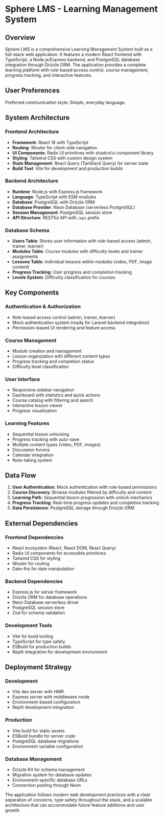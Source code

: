 # Sphere LMS - Learning Management System

## Overview

Sphere LMS is a comprehensive Learning Management System built as a full-stack web application. It features a modern React frontend with TypeScript, a Node.js/Express backend, and PostgreSQL database integration through Drizzle ORM. The application provides a complete learning platform with role-based access control, course management, progress tracking, and interactive features.

## User Preferences

Preferred communication style: Simple, everyday language.

## System Architecture

### Frontend Architecture
- **Framework**: React 18 with TypeScript
- **Routing**: Wouter for client-side navigation
- **UI Components**: Radix UI primitives with shadcn/ui component library
- **Styling**: Tailwind CSS with custom design system
- **State Management**: React Query (TanStack Query) for server state
- **Build Tool**: Vite for development and production builds

### Backend Architecture
- **Runtime**: Node.js with Express.js framework
- **Language**: TypeScript with ESM modules
- **Database**: PostgreSQL with Drizzle ORM
- **Database Provider**: Neon Database (serverless PostgreSQL)
- **Session Management**: PostgreSQL session store
- **API Structure**: RESTful API with `/api` prefix

### Database Schema
- **Users Table**: Stores user information with role-based access (admin, trainer, learner)
- **Modules Table**: Course modules with difficulty levels and trainer assignments
- **Lessons Table**: Individual lessons within modules (video, PDF, image content)
- **Progress Tracking**: User progress and completion tracking
- **Levels System**: Difficulty classification for courses

## Key Components

### Authentication & Authorization
- Role-based access control (admin, trainer, learner)
- Mock authentication system (ready for Laravel backend integration)
- Permission-based UI rendering and feature access

### Course Management
- Module creation and management
- Lesson organization with different content types
- Progress tracking and completion status
- Difficulty level classification

### User Interface
- Responsive sidebar navigation
- Dashboard with statistics and quick actions
- Course catalog with filtering and search
- Interactive lesson viewer
- Progress visualization

### Learning Features
- Sequential lesson unlocking
- Progress tracking with auto-save
- Multiple content types (video, PDF, images)
- Discussion forums
- Calendar integration
- Note-taking system

## Data Flow

1. **User Authentication**: Mock authentication with role-based permissions
2. **Course Discovery**: Browse modules filtered by difficulty and content
3. **Learning Path**: Sequential lesson progression with unlock mechanics
4. **Progress Tracking**: Real-time progress updates and completion tracking
5. **Data Persistence**: PostgreSQL storage through Drizzle ORM

## External Dependencies

### Frontend Dependencies
- React ecosystem (React, React DOM, React Query)
- Radix UI components for accessible primitives
- Tailwind CSS for styling
- Wouter for routing
- Date-fns for date manipulation

### Backend Dependencies
- Express.js for server framework
- Drizzle ORM for database operations
- Neon Database serverless driver
- PostgreSQL session store
- Zod for schema validation

### Development Tools
- Vite for build tooling
- TypeScript for type safety
- ESBuild for production builds
- Replit integration for development environment

## Deployment Strategy

### Development
- Vite dev server with HMR
- Express server with middleware mode
- Environment-based configuration
- Replit development integration

### Production
- Vite build for static assets
- ESBuild bundle for server code
- PostgreSQL database migrations
- Environment variable configuration

### Database Management
- Drizzle Kit for schema management
- Migration system for database updates
- Environment-specific database URLs
- Connection pooling through Neon

The application follows modern web development practices with a clear separation of concerns, type safety throughout the stack, and a scalable architecture that can accommodate future feature additions and user growth.